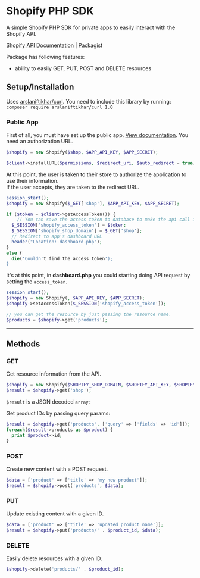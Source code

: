 # Shopify PHP SDK
A simple Shopify PHP SDK for private apps to easily interact with the Shopify API.  

[Shopify API Documentation](https://docs.shopify.com/api) | [Packagist](https://packagist.org/packages/arslaniftikhar/shopify-client)

Package has following features:  

* ability to easily GET, PUT, POST and DELETE resources

## Setup/Installation
Uses [arslaniftikhar/curl](https://packagist.org/packages/arslaniftikhar/curl).
You need to include this library by running:  
`composer require arslaniftikhar/curl 1.0`

### Public App
First of all, you must have set up the public app. [View documentation](https://docs.shopify.com/api/introduction/getting-started).
You need an authorization URL.
```php
$shopify = new Shopify($shop, $APP_API_KEY, $APP_SECRET);

$client->installURL($permissions, $redirect_uri, $auto_redirect = true);
```

At this point, the user is taken to their store to authorize the application to use their information.  
If the user accepts, they are taken to the redirect URL.

```php
session_start();
$shopify = new Shopify($_GET['shop'], $APP_API_KEY, $APP_SECRET);

if ($token = $client->getAccessToken()) {
    // You can save the access token to database to make the api call in future.
  $_SESSION['shopify_access_token'] = $token;
  $_SESSION['shopify_shop_domain'] = $_GET['shop'];
  // Redirect to app's dashboard URL
  header("Location: dashboard.php");
}
else {
  die('Couldn't find the access token');
}

```

It's at this point, in **dashboard.php** you could starting doing API request by setting the `access_token`.

```php
session_start();
$shopify = new Shopify(, $APP_API_KEY, $APP_SECRET);
$shopify->setAccessToken($_SESSION['shopify_access_token']);

// you can get the resource by just passing the resource name.
$products = $shopify->get('products');
```
  
---

## Methods
### GET
Get resource information from the API.
```php
$shopify = new Shopify($SHOPIFY_SHOP_DOMAIN, $SHOPIFY_API_KEY, $SHOPIFY_SHARED_SECRET);
$result = $shopify->get('shop');
```
`$result` is a JSON decoded `array`:

Get product IDs by passing query params:
```php
$result = $shopify->get('products', ['query' => ['fields' => 'id']]);
foreach($result->products as $product) {
  print $product->id;
}
```

### POST
Create new content with a POST request.
```php
$data = ['product' => ['title' => 'my new product']];
$result = $shopify->post('products', $data);
```

### PUT
Update existing content with a given ID.
```php
$data = ['product' => ['title' => 'updated product name']];
$result = $shopify->put('products/' . $product_id, $data);
```

### DELETE
Easily delete resources with a given ID.
```php
$shopify->delete('products/' . $product_id);
```
